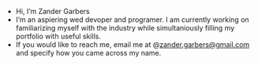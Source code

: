 - Hi, I’m Zander Garbers
- I’m an aspiering wed devoper and programer. I am currently working on familiarizing myself with the industry while simultaniously filling my portfolio with useful skills.
- If you would like to reach me, email me at @zander.garbers@gmail.com and specify how you came across my name.
